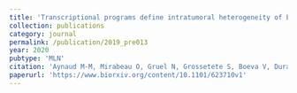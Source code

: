 ```yaml
---
title: 'Transcriptional programs define intratumoral heterogeneity of Ewing sarcoma at single cell resolution'
collection: publications
category: journal
permalink: /publication/2019_pre013
year: 2020
pubtype: 'MLN'
citation: 'Aynaud M-M, Mirabeau O, Gruel N, Grossetete S, Boeva V, Durand S, Surdez D, Saulnier O, Zaidi S, Gribkova S, Kairov U, Raynal V, Tirode F, Grunewald TGP, Bohec M, Baulande S, Janoueix-Lerosey I, Vert J-P, Barillot E, Delattre O, Zinovyev A. <a href="https://www.biorxiv.org/content/10.1101/623710v1">Transcriptional programs define intratumoral heterogeneity of Ewing sarcoma at single cell resolution</a>. 2020. <i>Cell Reports</i>, in press'
paperurl: 'https://www.biorxiv.org/content/10.1101/623710v1'
---
```



